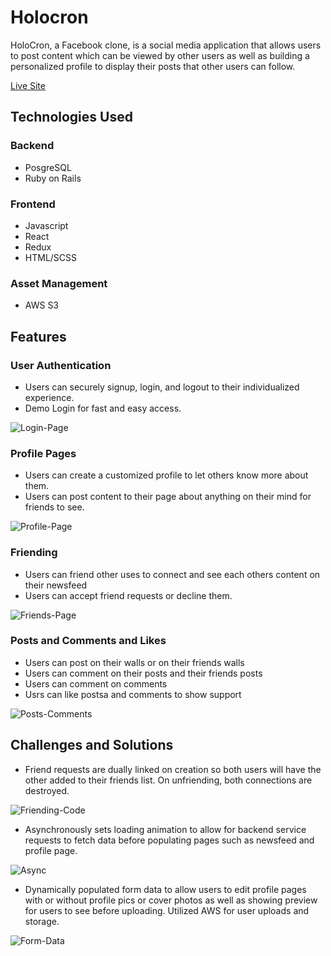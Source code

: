 Holocron
======

HoloCron, a Facebook clone, is a social media application that allows users to post content which can be viewed by other users as well as building a personalized profile to display their posts that other users can follow.

[Live Site](https://holo-cron.herokuapp.com/)

## Technologies Used

### Backend
* PosgreSQL
* Ruby on Rails

### Frontend
* Javascript
* React
* Redux
* HTML/SCSS

### Asset Management
* AWS S3

## Features

### User Authentication

* Users can securely signup, login, and logout to their individualized experience.
* Demo Login for fast and easy access.

![Login-Page](https://github.com/tasnim-s/GitHubImages/blob/main/Login%20Page.png)

### Profile Pages

* Users can create a customized profile to let others know more about them.
* Users can post content to their page about anything on their mind for friends to see.

![Profile-Page](https://github.com/tasnim-s/GitHubImages/blob/main/Profile-Page.png)

### Friending

* Users can friend other uses to connect and see each others content on their newsfeed
* Users can accept friend requests or decline them.

![Friends-Page](https://github.com/tasnim-s/GitHubImages/blob/main/Friends-Page.png)

### Posts and Comments and Likes

* Users can post on their walls or on their friends walls
* Users can comment on their posts and their friends posts
* Users can comment on comments
* Usrs can like postsa and comments to show support

![Posts-Comments](https://github.com/tasnim-s/GitHubImages/blob/main/Posts-Comments.png)

## Challenges and Solutions

* Friend requests are dually linked on creation so both users will have the other added to their friends list. On unfriending, both connections are destroyed.

![Friending-Code](https://github.com/tasnim-s/GitHubImages/blob/main/Friending-Code.png)

* Asynchronously sets loading animation to allow for backend service requests to fetch data before populating pages such as newsfeed and profile page. 

![Async](https://github.com/tasnim-s/GitHubImages/blob/main/Async.png)

* Dynamically populated form data to allow users to edit profile pages with or without profile pics or cover photos as well as showing preview for users to see before uploading. Utilized AWS for user uploads and storage.

![Form-Data](https://github.com/tasnim-s/GitHubImages/blob/main/Form-Data.png)